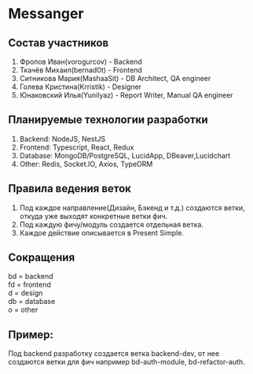 # Messanger

## Состав участников
1. Фролов Иван(vorogurcov) - Backend
2. Ткачёв Михаил(bernad0t) - Frontend
3. Ситникова Мария(MashaaSit) - DB Architect, QA engineer
4. Голева Кристина(Krristik) - Designer
5. Юнаковский Илья(Yunilyaz) - Report Writer, Manual QA engineer

## Планируемые технологии разработки
1. Backend: NodeJS, NestJS
2. Frontend: Typescript, React, Redux
3. Database: MongoDB/PostgreSQL, LucidApp, DBeaver,Lucidchart
4. Other: Redis, Socket.IO, Axios, TypeORM

## Правила ведения веток
1. Под каждое направление(Дизайн, Бэкенд и т.д.) создаются ветки, откуда уже выходят конкретные ветки фич.
2. Под каждую фичу/модуль создается отдельная ветка.
3. Каждое действие описывается в Present Simple.
## Сокращения
bd = backend  
fd = frontend  
d = design  
db = database  
o = other  
## Пример:
Под backend разработку создается ветка backend-dev, от нее создаются ветки для фич например bd-auth-module, bd-refactor-auth.  
